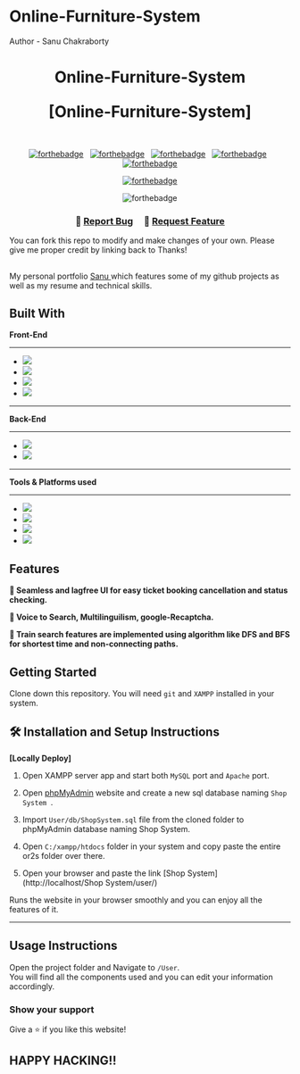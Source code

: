 # Online-Furniture-System
Author - Sanu Chakraborty
<h1 align="center">
 <p> Online-Furniture-System</p> [Online-Furniture-System]<br/>
  
</h1>

<br/>
<div>
<center>

[![forthebadge](https://forthebadge.com/images/badges/built-with-love.svg)](https://forthebadge.com) &nbsp;
[![forthebadge](https://forthebadge.com/images/badges/uses-html.svg)](https://forthebadge.com) &nbsp;
[![forthebadge](https://forthebadge.com/images/badges/uses-css.svg)](https://forthebadge.com) &nbsp;
[![forthebadge](https://forthebadge.com/images/badges/made-with-javascript.svg)](https://forthebadge.com) &nbsp;
[![forthebadge](https://img.shields.io/badge/made%20with-bootstrap-%238C3B9B.svg?style=for-the-badge&logo=bootstrap&logoColor=white)](https://forthebadge.com)

&nbsp;
[![forthebadge](https://forthebadge.com/images/badges/open-source.svg)](https://forthebadge.com) &nbsp;

![forthebadge](https://forthebadge.com/images/badges/oooo-kill-em.svg)


</center>
</div>
<h3 align="center">
    🔹
    <a href="https://github.com/Sanuchakraboty">Report Bug</a> &nbsp; &nbsp;
    🔹
    <a href="">Request Feature</a>
</h3>

You can fork this repo to modify and make changes of your own. Please give me proper credit by linking back to Thanks!

##

My personal portfolio <a href="https://github.com/Sanuchakraboty" target="_blank">Sanu </a> which features some of my github projects as well as my resume and technical skills.<br/>

## Built With

**Front-End**

---

- <img src="https://img.shields.io/badge/html5-%23E34F26.svg?&style=for-the-badge&logo=html5&logoColor=white" />
- <img src="https://img.shields.io/badge/css3-%231572B6.svg?&style=for-the-badge&logo=css3&logoColor=white" />
- <img src="https://img.shields.io/badge/javascript-%23F7DF1E.svg?&style=for-the-badge&logo=javascript&logoColor=black" />
- <img src="https://img.shields.io/badge/bootstrap-%238C3B9B.svg?&style=for-the-badge&logo=bootstrap&logoColor=white" />


---

**Back-End**

---

- <img src="https://img.shields.io/badge/mysql-%234479A1.svg?&style=for-the-badge&logo=mysql&logoColor=white" />
- <img src="https://img.shields.io/badge/php-%23777BB4.svg?&style=for-the-badge&logo=php&logoColor=white" />

---

**Tools & Platforms used**

---

- <img src="https://img.shields.io/badge/visual%20studio%20code-%23007ACC.svg?&style=for-the-badge&logo=visual%20studio%20code&logoColor=white" />
- <img src="https://img.shields.io/badge/sublime%20text-%23FF9800.svg?&style=for-the-badge&logo=sublime%20text&logoColor=black" />
- <img src="https://img.shields.io/badge/heroku-%23430098.svg?&style=for-the-badge&logo=heroku&logoColor=white" />
- <img src="https://img.shields.io/badge/xampp-%23FB7A24.svg?&style=for-the-badge&logo=xampp&logoColor=white" />

## Features

**📖 Seamless and lagfree UI for easy ticket booking cancellation and status checking.**

**🎨 Voice to Search, Multilinguilism, google-Recaptcha.**

**📱 Train search features are implemented using algorithm like DFS and BFS for shortest time and non-connecting paths.**

## Getting Started

Clone down this repository. You will need `git` and `XAMPP` installed in your system.

## 🛠 Installation and Setup Instructions

**<p>[Locally Deploy]</p>**

1. Open XAMPP server app and start both `MySQL` port and `Apache` port.

2. Open [phpMyAdmin](http://localhost/phpmyadmin/) website and create a new sql database naming `Shop System `.

3. Import `User/db/ShopSystem.sql` file from the cloned folder to phpMyAdmin database naming Shop System.
4. Open `C:/xampp/htdocs` folder in your system and copy paste the entire or2s folder over there.
5. Open your browser and paste the link [Shop System](http://localhost/Shop System/user/)

Runs the website in your browser smoothly and you can enjoy all the features of it.

---

## Usage Instructions

Open the project folder and Navigate to `/User`. <br/>
You will find all the components used and you can edit your information accordingly.


### Show your support

Give a ⭐ if you like this website!

## HAPPY HACKING!!
